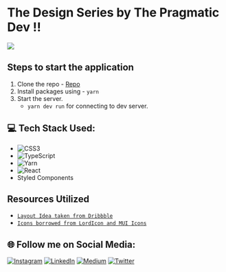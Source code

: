 
# The Design Series by The Pragmatic Dev !!

<a href="https://github.com/sakigo9/Design-Gigs-Series/graphs/contributors">
  <img src="https://contrib.rocks/image?repo=sakigo9/Design-Gigs-Series" />
</a>

## Steps to start the application

1. Clone the repo - [Repo](https://github.com/sakigo9/Design-Gigs-Series)
2. Install packages using - `yarn`
3. Start the server.
    * `yarn dev run` for connecting to dev server.

## 💻 Tech Stack Used:
  
  * ![CSS3](https://img.shields.io/badge/css3-%231572B6.svg?style=for-the-badge&logo=css3&logoColor=white)
  * ![TypeScript](https://img.shields.io/badge/typescript-%23007ACC.svg?style=for-the-badge&logo=typescript&logoColor=white)
  * ![Yarn](https://img.shields.io/badge/yarn-%232C8EBB.svg?style=for-the-badge&logo=yarn&logoColor=white)
  * ![React](https://img.shields.io/badge/react-%2320232a.svg?style=for-the-badge&logo=react&logoColor=%2361DAFB)
  * Styled Components


## Resources Utilized 

  * [`Layout Idea taken from Dribbble`](https://dribbble.com/shots/16451584-Minimal-sidebar-navigation-for-dashboard)
  * [`Icons borrowed from LordIcon and MUI Icons`](https://lordicon.com/icons/)

## 🌐 Follow me on Social Media:

[![Instagram](https://img.shields.io/badge/Instagram-%23E4405F.svg?logo=Instagram&logoColor=white)](https://www.instagram.com/_pragmatic_dev/) [![LinkedIn](https://img.shields.io/badge/LinkedIn-%230077B5.svg?logo=linkedin&logoColor=white)](https://www.linkedin.com/in/saket-prag-31b972157/) [![Medium](https://img.shields.io/badge/Medium-12100E?logo=medium&logoColor=white)](https://medium.com/@saketprag322) [![Twitter](https://img.shields.io/badge/Twitter-%231DA1F2.svg?logo=Twitter&logoColor=white)](https://twitter.com/_pragmatic_dev)

